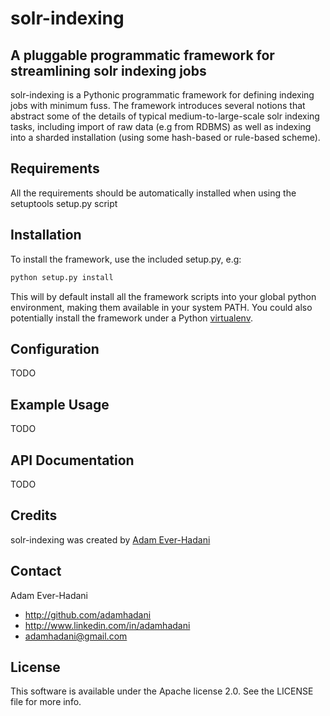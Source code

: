 # solr-indexing

## A pluggable programmatic framework for streamlining solr indexing jobs

solr-indexing is a Pythonic programmatic framework for defining indexing jobs with minimum fuss. The framework introduces several notions
that abstract some of the details of typical medium-to-large-scale solr indexing tasks, including import of raw data (e.g from RDBMS) as well
as indexing into a sharded installation (using some hash-based or rule-based scheme).

## Requirements

All the requirements should be automatically installed when using the setuptools setup.py script

## Installation

To install the framework, use the included setup.py, e.g:

```bash
python setup.py install
```

This will by default install all the framework scripts into your global python environment, making
them available in your system PATH. 
You could also potentially install the framework under a Python [virtualenv](http://pypi.python.org/pypi/virtualenv).

## Configuration

TODO

## Example Usage

TODO

## API Documentation

TODO

## Credits

solr-indexing was created by [Adam Ever-Hadani](http://github.com/adamhadani/)

## Contact

Adam Ever-Hadani

- http://github.com/adamhadani
- http://www.linkedin.com/in/adamhadani
- adamhadani@gmail.com

## License

This software is available under the Apache license 2.0. See the LICENSE file for more info.
